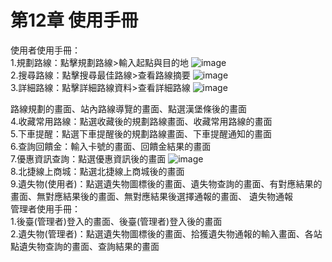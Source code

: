 # 第12章	使用手冊
使用者使用手冊：
<br>1.規劃路線：點擊規劃路線>輸入起點與目的地
![image](https://user-images.githubusercontent.com/97924094/201291493-fc1b6df4-dce4-4aab-8a96-336db18aefab.png)
<br>2.搜尋路線：點擊搜尋最佳路線>查看路線摘要
![image](https://user-images.githubusercontent.com/97924094/201293373-8cbe1155-a7a8-4f6f-8907-bec292ce3afc.png)
<br>3.詳細路線：點擊詳細路線資料>查看詳細路線
![image](https://user-images.githubusercontent.com/97924094/201293767-fa55aa33-3b92-4277-86f6-d3b42458d7b9.png)



路線規劃的畫面、站內路線導覽的畫面、點選漢堡條後的畫面
<br>4.收藏常用路線：點選收藏後的規劃路線畫面、收藏常用路線的畫面
<br>5.下車提醒：點選下車提醒後的規劃路線畫面、下車提醒通知的畫面
<br>6.查詢回饋金：輸入卡號的畫面、回饋金結果的畫面 
<br>7.優惠資訊查詢：點選優惠資訊後的畫面 
![image](https://user-images.githubusercontent.com/97924094/200529164-49e8f3fa-3de5-426d-94c4-46eecd3f3484.png)
<br>8.北捷線上商城：點選北捷線上商城後的畫面 
<br>9.遺失物(使用者)：點選遺失物圖標後的畫面、遺失物查詢的畫面、有對應結果的畫面、無對應結果後的畫面、無對應結果後選擇通報的畫面、
遺失物通報
<br>管理者使用手冊：
<br>1.後臺(管理者)登入的畫面、後臺(管理者)登入後的畫面
<br>2.遺失物(管理者)：點選遺失物圖標後的畫面、拾獲遺失物通報的輸入畫面、各站點遺失物查詢的畫面、查詢結果的畫面


